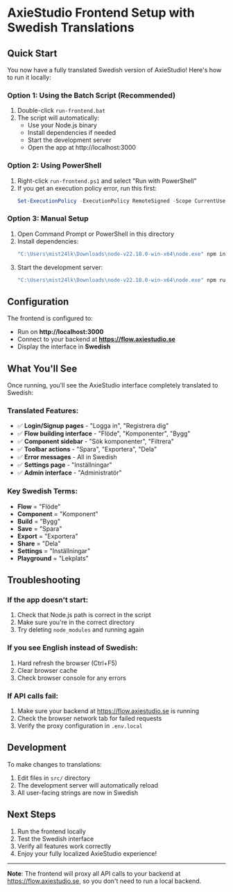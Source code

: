 # AxieStudio Frontend Setup with Swedish Translations

## Quick Start

You now have a fully translated Swedish version of AxieStudio! Here's how to run it locally:

### Option 1: Using the Batch Script (Recommended)
1. Double-click `run-frontend.bat`
2. The script will automatically:
   - Use your Node.js binary
   - Install dependencies if needed
   - Start the development server
   - Open the app at http://localhost:3000

### Option 2: Using PowerShell
1. Right-click `run-frontend.ps1` and select "Run with PowerShell"
2. If you get an execution policy error, run this first:
   ```powershell
   Set-ExecutionPolicy -ExecutionPolicy RemoteSigned -Scope CurrentUser
   ```

### Option 3: Manual Setup
1. Open Command Prompt or PowerShell in this directory
2. Install dependencies:
   ```bash
   "C:\Users\mist24lk\Downloads\node-v22.18.0-win-x64\node.exe" npm install
   ```
3. Start the development server:
   ```bash
   "C:\Users\mist24lk\Downloads\node-v22.18.0-win-x64\node.exe" npm run start
   ```

## Configuration

The frontend is configured to:
- Run on **http://localhost:3000**
- Connect to your backend at **https://flow.axiestudio.se**
- Display the interface in **Swedish**

## What You'll See

Once running, you'll see the AxieStudio interface completely translated to Swedish:

### Translated Features:
- ✅ **Login/Signup pages** - "Logga in", "Registrera dig"
- ✅ **Flow building interface** - "Flöde", "Komponenter", "Bygg"
- ✅ **Component sidebar** - "Sök komponenter", "Filtrera"
- ✅ **Toolbar actions** - "Spara", "Exportera", "Dela"
- ✅ **Error messages** - All in Swedish
- ✅ **Settings page** - "Inställningar"
- ✅ **Admin interface** - "Administratör"

### Key Swedish Terms:
- **Flow** = "Flöde"
- **Component** = "Komponent"
- **Build** = "Bygg"
- **Save** = "Spara"
- **Export** = "Exportera"
- **Share** = "Dela"
- **Settings** = "Inställningar"
- **Playground** = "Lekplats"

## Troubleshooting

### If the app doesn't start:
1. Check that Node.js path is correct in the script
2. Make sure you're in the correct directory
3. Try deleting `node_modules` and running again

### If you see English instead of Swedish:
1. Hard refresh the browser (Ctrl+F5)
2. Clear browser cache
3. Check browser console for any errors

### If API calls fail:
1. Make sure your backend at https://flow.axiestudio.se is running
2. Check the browser network tab for failed requests
3. Verify the proxy configuration in `.env.local`

## Development

To make changes to translations:
1. Edit files in `src/` directory
2. The development server will automatically reload
3. All user-facing strings are now in Swedish

## Next Steps

1. Run the frontend locally
2. Test the Swedish interface
3. Verify all features work correctly
4. Enjoy your fully localized AxieStudio experience!

---

**Note**: The frontend will proxy all API calls to your backend at https://flow.axiestudio.se, so you don't need to run a local backend.
